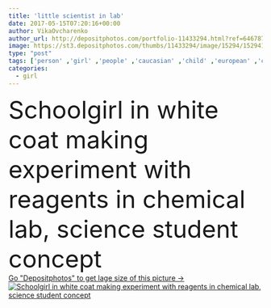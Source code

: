```yaml
---
title: 'little scientist in lab'
date: 2017-05-15T07:20:16+00:00
author: VikaOvcharenko
author_url: http://depositphotos.com/portfolio-11433294.html?ref=64678756
image: https://st3.depositphotos.com/thumbs/11433294/image/15294/152941138/api_thumb_450.jpg?forcejpeg=true
type: "post"
tags: ['person' ,'girl' ,'people' ,'caucasian' ,'child' ,'european' ,'childhood' ,'kid' ,'adorable' ,'professional' ,'education' ,'studying' ,'indoors' ,'pensive' ,'schoolgirl' ,'chemical' ,'chemist' ,'experiment' ,'lab' ,'laboratory' ,'science' ,'study' ,'uniform' ,'chemistry' ,'choice' ,'schoolchild' ,'knowledge' ,'tubes' ,'educational' ,'scientist' ,'microscope' ,'schooling' ,'reagents' ,'tuition' ,'Flasks' ,'Elementary Age' ]
categories: 
  - girl
---
```

<div aling="center">
            <font size="60"> Schoolgirl in white coat making experiment with reagents in chemical lab, science student concept</font>   
</div>
<div>
    <a href='https://depositphotos.com/152941138/stock-photo-little-scientist-in-lab.html?ref=64678756' target=_blank > Go "Depositphotos" to get lage size of this picture ->
        <img href='https://depositphotos.com/152941138/stock-photo-little-scientist-in-lab.html?ref=64678756' src='https://st3.depositphotos.com/11433294/15294/i/950/depositphotos_152941138-stock-photo-little-scientist-in-lab.jpg?forcejpeg=true' alt='Schoolgirl in white coat making experiment with reagents in chemical lab, science student concept' >
    </a>
</div>
